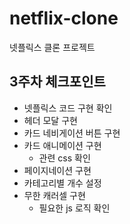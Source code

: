 # netflix-clone
넷플릭스 클론 프로젝트

## 3주차 체크포인트
- 넷플릭스 코드 구현 확인
- 헤더 모달 구현
- 카드 네비게이션 버튼 구현
- 카드 애니메이션 구현
  - 관련 css 확인
- 페이지네이션 구현
- 카테고리별 개수 설정
- 무한 캐러셀 구현
  - 필요한 js 로직 확인
